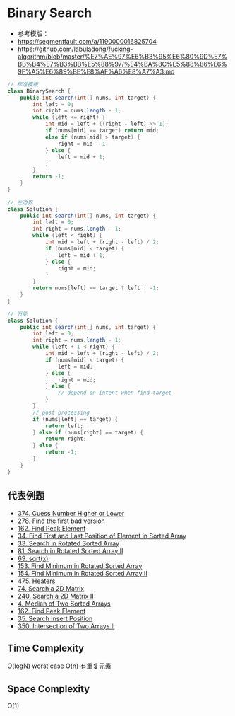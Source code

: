 
# Binary Search

- 参考模版：
- https://segmentfault.com/a/1190000016825704
- https://github.com/labuladong/fucking-algorithm/blob/master/%E7%AE%97%E6%B3%95%E6%80%9D%E7%BB%B4%E7%B3%BB%E5%88%97/%E4%BA%8C%E5%88%86%E6%9F%A5%E6%89%BE%E8%AF%A6%E8%A7%A3.md


```java
// 标准模版
class BinarySearch {
    public int search(int[] nums, int target) {
        int left = 0;
        int right = nums.length - 1;
        while (left <= right) {
            int mid = left + ((right - left) >> 1);
            if (nums[mid] == target) return mid;
            else if (nums[mid] > target) {
                right = mid - 1;
            } else {
                left = mid + 1;
            }
        }
        return -1;
    }
}

// 左边界
class Solution {
    public int search(int[] nums, int target) {
        int left = 0;
        int right = nums.length - 1;
        while (left < right) {
            int mid = left + (right - left) / 2;
            if (nums[mid] < target) {
                left = mid + 1;
            } else {
                right = mid;
            }
        }
        return nums[left] == target ? left : -1;
    }
}

// 万能
class Solution {
	public int search(int[] nums, int target) {
		int left = 0;
		int right = nums.length - 1;
		while (left + 1 < right) {
			int mid = left + (right - left) / 2;
			if (nums[mid] < target) {
				left = mid;
			} else {
				right = mid;
			} else {
				// depend on intent when find target
			}
		}
		// post processing
		if (nums[left] == target) {
			return left;
		} else if (nums[right] == target) {
			return right;
		} else {
			return -1;
		}
	}
}
```

## 代表例题

* [374. Guess Number Higher or Lower]()
* [278. Find the first bad version]()
* [162.	Find Peak Element]()
* [34. Find First and Last Position of Element in Sorted Array]()
* [33. Search in Rotated Sorted Array]()
* [81. Search in Rotated Sorted Array II]()
* [69. sqrt(x)]()
* [153. Find Minimum in Rotated Sorted Array]()
* [154. Find Minimum in Rotated Sorted Array II]()
* [475. Heaters]()
* [74. Search a 2D Matrix]()
* [240. Search a 2D Matrix II]()
* [4. Median of Two Sorted Arrays]()
* [162. Find Peak Element]()
* [35. Search Insert Position]()
* [350. Intersection of Two Arrays II]()

## Time Complexity

O(logN)
worst case O(n) 有重复元素

## Space Complexity

O(1)
